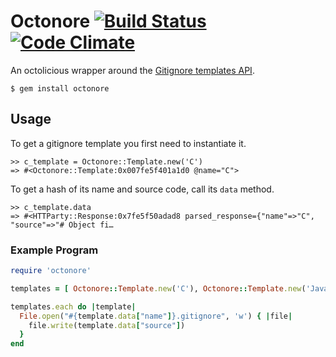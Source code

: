 Octonore [![Build Status](https://travis-ci.org/zachlatta/octonore.png?branch=master)](https://travis-ci.org/zachlatta/octonore) [![Code Climate](https://codeclimate.com/github/zachlatta/octonore.png)](https://codeclimate.com/github/zachlatta/octonore)
========

An octolicious wrapper around the [Gitignore templates API](http://developer.github.com/v3/gitignore/).

	$ gem install octonore


Usage
-----

To get a gitignore template you first need to instantiate it.

	>> c_template = Octonore::Template.new('C')
    => #<Octonore::Template:0x007fe5f401a1d0 @name="C">

To get a hash of its name and source code, call its `data` method.

	>> c_template.data
	=> #<HTTParty::Response:0x7fe5f50adad8 parsed_response={"name"=>"C", "source"=>"# Object fi…

### Example Program

```ruby
require 'octonore'

templates = [ Octonore::Template.new('C'), Octonore::Template.new('Java') ]

templates.each do |template|
  File.open("#{template.data["name"]}.gitignore", 'w') { |file|
    file.write(template.data["source"])
  }
end
```
